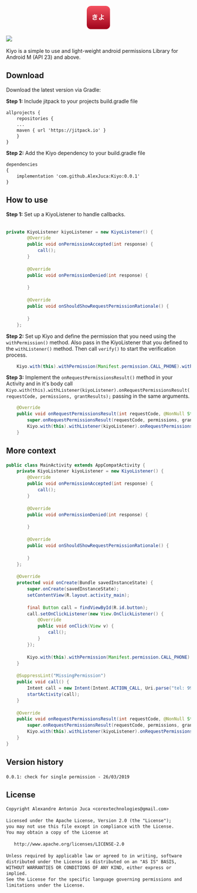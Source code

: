 
<p align="center">
    <a href="#" target="_blank">
        <img src="logo/kiyo.png" width="64" alt="Kiyo Permissions Library" />
    </a>
</p>



[![](https://jitpack.io/v/AlexJuca/Kiyo.svg)](https://jitpack.io/#AlexJuca/Kiyo)

Kiyo is a simple to use and light-weight android permissions Library for Android M (API 23) and above.

Download
--------

Download the latest version via Gradle:

**Step 1:** Include jitpack to your projects build.gradle file
```
allprojects {
    repositories {
	...
	maven { url 'https://jitpack.io' }
    }
}
```

**Step 2:** Add the Kiyo dependency to your build.gradle file

```
dependencies
{
	implementation 'com.github.AlexJuca:Kiyo:0.0.1'
}
```


How to use
----------

**Step 1:** Set up a KiyoListener to handle callbacks. 
```java

private KiyoListener kiyoListener = new KiyoListener() {
        @Override
        public void onPermissionAccepted(int response) {
            call();
        }

        @Override
        public void onPermissionDenied(int response) {

        }

        @Override
        public void onShouldShowRequestPermissionRationale() {

        }
    };
```

**Step 2:** Set up Kiyo and define the permission that you need using the ```withPermission()``` method. Also pass in the KiyoListener that you defined to the ```withListener()``` method. Then call ```verify()``` to start the verification process. 

```java
    Kiyo.with(this).withPermission(Manifest.permission.CALL_PHONE).withListener(kiyoListener).verify();
```

**Step 3:** Implement the ```onRequestPermissionsResult()``` method in your Activity and in it's body call ```Kiyo.with(this).withListener(kiyoListener).onRequestPermissionsResult(requestCode, permissions, grantResults);``` passing in the same arguments.


```java
    @Override
    public void onRequestPermissionsResult(int requestCode, @NonNull String[] permissions, @NonNull int[] grantResults) {
        super.onRequestPermissionsResult(requestCode, permissions, grantResults);
        Kiyo.with(this).withListener(kiyoListener).onRequestPermissionsResult(requestCode, permissions, grantResults);
    }
```


More context
----------

```java
public class MainActivity extends AppCompatActivity {
    private KiyoListener kiyoListener = new KiyoListener() {
        @Override
        public void onPermissionAccepted(int response) {
            call();
        }

        @Override
        public void onPermissionDenied(int response) {

        }

        @Override
        public void onShouldShowRequestPermissionRationale() {

        }
    };

    @Override
    protected void onCreate(Bundle savedInstanceState) {
        super.onCreate(savedInstanceState);
        setContentView(R.layout.activity_main);

        final Button call = findViewById(R.id.button);
        call.setOnClickListener(new View.OnClickListener() {
            @Override
            public void onClick(View v) {
                call();
            }
        });

        Kiyo.with(this).withPermission(Manifest.permission.CALL_PHONE).withListener(kiyoListener).verify();
    }

    @SuppressLint("MissingPermission")
    public void call() {
        Intent call = new Intent(Intent.ACTION_CALL, Uri.parse("tel: 994590923" + Uri.encode("#")));
        startActivity(call);
    }

    @Override
    public void onRequestPermissionsResult(int requestCode, @NonNull String[] permissions, @NonNull int[] grantResults) {
        super.onRequestPermissionsResult(requestCode, permissions, grantResults);
        Kiyo.with(this).withListener(kiyoListener).onRequestPermissionsResult(requestCode, permissions, grantResults);
    }
}
```


## Version history
``` 0.0.1: check for single permission - 26/03/2019 ``` <br/>

License
--------

    Copyright Alexandre Antonio Juca <corextechnologies@gmail.com>

    Licensed under the Apache License, Version 2.0 (the "License");
    you may not use this file except in compliance with the License.
    You may obtain a copy of the License at

       http://www.apache.org/licenses/LICENSE-2.0

    Unless required by applicable law or agreed to in writing, software
    distributed under the License is distributed on an "AS IS" BASIS,
    WITHOUT WARRANTIES OR CONDITIONS OF ANY KIND, either express or implied.
    See the License for the specific language governing permissions and
    limitations under the License.

